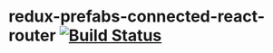 # redux-prefabs-connected-react-router [![Build Status](https://travis-ci.org/joernb/redux-prefabs-connected-react-router.svg?branch=master)](https://travis-ci.org/joernb/redux-prefabs-connected-react-router)

